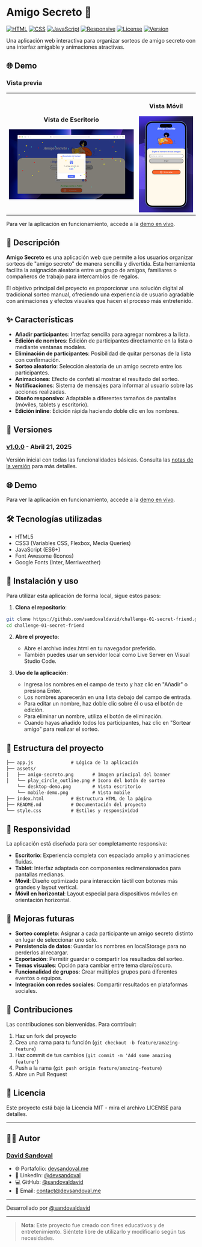 # Amigo Secreto 🎁

[![HTML](https://img.shields.io/badge/HTML-5-orange)](https://developer.mozilla.org/en-US/docs/Web/HTML)
[![CSS](https://img.shields.io/badge/CSS-3-blue)](https://developer.mozilla.org/en-US/docs/Web/CSS)
[![JavaScript](https://img.shields.io/badge/JavaScript-ES6-yellow)](https://developer.mozilla.org/en-US/docs/Web/JavaScript)
[![Responsive](https://img.shields.io/badge/Responsive-Yes-green)](https://developer.mozilla.org/en-US/docs/Learn/CSS/CSS_layout/Responsive_Design)
[![License](https://img.shields.io/badge/License-MIT-lightgrey)](https://opensource.org/licenses/MIT)
[![Version](https://img.shields.io/badge/Version-1.0.0-brightgreen)](https://github.com/sandovaldavid/challenge-01-secret-friend/releases/tag/v1.0.0)

Una aplicación web interactiva para organizar sorteos de amigo secreto con una interfaz amigable y
animaciones atractivas.

## 🌐 Demo

### Vista previa

<div align="center">
  <table>
    <tr>
      <td align="center">
        <h3>Vista de Escritorio</h3>
        <img src="assets/desktop-demo.png" alt="Vista de escritorio de la aplicación Amigo Secreto" width="600px">
      </td>
      <td align="center">
        <h3>Vista Móvil</h3>
        <img src="assets/mobile-demo.png" alt="Vista móvil de la aplicación Amigo Secreto" width="250px">
      </td>
    </tr>
  </table>
</div>

Para ver la aplicación en funcionamiento, accede a la
[demo en vivo](https://amigo-secreto.devsandoval.me).

## 📝 Descripción

**Amigo Secreto** es una aplicación web que permite a los usuarios organizar sorteos de "amigo
secreto" de manera sencilla y divertida. Esta herramienta facilita la asignación aleatoria entre un
grupo de amigos, familiares o compañeros de trabajo para intercambios de regalos.

El objetivo principal del proyecto es proporcionar una solución digital al tradicional sorteo
manual, ofreciendo una experiencia de usuario agradable con animaciones y efectos visuales que hacen
el proceso más entretenido.

## ✨ Características

-   **Añadir participantes**: Interfaz sencilla para agregar nombres a la lista.
-   **Edición de nombres**: Edición de participantes directamente en la lista o mediante ventanas
    modales.
-   **Eliminación de participantes**: Posibilidad de quitar personas de la lista con confirmación.
-   **Sorteo aleatorio**: Selección aleatoria de un amigo secreto entre los participantes.
-   **Animaciones**: Efecto de confeti al mostrar el resultado del sorteo.
-   **Notificaciones**: Sistema de mensajes para informar al usuario sobre las acciones realizadas.
-   **Diseño responsivo**: Adaptable a diferentes tamaños de pantallas (móviles, tablets y
    escritorio).
-   **Edición inline**: Edición rápida haciendo doble clic en los nombres.

## 🔄 Versiones

### [v1.0.0](https://github.com/sandovaldavid/challenge-01-secret-friend/releases/tag/v1.0.0) - Abril 21, 2025

Versión inicial con todas las funcionalidades básicas. Consulta las
[notas de la versión](./release-v1.0.0.md) para más detalles.

## 🌐 Demo

Para ver la aplicación en funcionamiento, accede a la
[demo en vivo](https://amigo-secreto.devsandoval.me).

## 🛠️ Tecnologías utilizadas

-   HTML5
-   CSS3 (Variables CSS, Flexbox, Media Queries)
-   JavaScript (ES6+)
-   Font Awesome (Iconos)
-   Google Fonts (Inter, Merriweather)

## 🚀 Instalación y uso

Para utilizar esta aplicación de forma local, sigue estos pasos:

1. **Clona el repositorio**:

```bash
git clone https://github.com/sandovaldavid/challenge-01-secret-friend.git
cd challenge-01-secret-friend
```

2. **Abre el proyecto**:

    - Abre el archivo index.html en tu navegador preferido.
    - También puedes usar un servidor local como Live Server en Visual Studio Code.

3. **Uso de la aplicación**:
    - Ingresa los nombres en el campo de texto y haz clic en "Añadir" o presiona Enter.
    - Los nombres aparecerán en una lista debajo del campo de entrada.
    - Para editar un nombre, haz doble clic sobre él o usa el botón de edición.
    - Para eliminar un nombre, utiliza el botón de eliminación.
    - Cuando hayas añadido todos los participantes, haz clic en "Sortear amigo" para realizar el
      sorteo.

## 📂 Estructura del proyecto

```
├── app.js              # Lógica de la aplicación
├── assets/
│   ├── amigo-secreto.png       # Imagen principal del banner
│   └── play_circle_outline.png # Icono del botón de sorteo
    └── desktop-demo.png        # Vista escritorio
    └── mobile-demo.png         # Vista mobile
├── index.html          # Estructura HTML de la página
├── README.md           # Documentación del proyecto
└── style.css           # Estilos y responsividad
```

## 📱 Responsividad

La aplicación está diseñada para ser completamente responsiva:

-   **Escritorio**: Experiencia completa con espaciado amplio y animaciones fluidas.
-   **Tablet**: Interfaz adaptada con componentes redimensionados para pantallas medianas.
-   **Móvil**: Diseño optimizado para interacción táctil con botones más grandes y layout vertical.
-   **Móvil en horizontal**: Layout especial para dispositivos móviles en orientación horizontal.

## 🔮 Mejoras futuras

-   **Sorteo completo**: Asignar a cada participante un amigo secreto distinto en lugar de
    seleccionar uno solo.
-   **Persistencia de datos**: Guardar los nombres en localStorage para no perderlos al recargar.
-   **Exportación**: Permitir guardar o compartir los resultados del sorteo.
-   **Temas visuales**: Opción para cambiar entre tema claro/oscuro.
-   **Funcionalidad de grupos**: Crear múltiples grupos para diferentes eventos o equipos.
-   **Integración con redes sociales**: Compartir resultados en plataformas sociales.

## 🤝 Contribuciones

Las contribuciones son bienvenidas. Para contribuir:

1. Haz un fork del proyecto
2. Crea una rama para tu función (`git checkout -b feature/amazing-feature`)
3. Haz commit de tus cambios (`git commit -m 'Add some amazing feature'`)
4. Push a la rama (`git push origin feature/amazing-feature`)
5. Abre un Pull Request

## 📄 Licencia

Este proyecto está bajo la Licencia MIT - mira el archivo LICENSE para detalles.

---

## 👨‍💻 Autor

### [David Sandoval](https://github.com/sandovaldavid)

-   🌐 Portafolio: [devsandoval.me](https://devsandoval.me)
-   💼 LinkedIn: [@devsandoval](https://linkedin.com/in/devsandoval)
-   💻 GitHub: [@sandovaldavid](https://github.com/sandovaldavid)
-   📧 Email: [contact@devsandoval.me](mailto:contact@devsandoval.me)

---

Desarrollado por [@sandovaldavid](https://github.com/sandovaldavid)

---

> **Nota**: Este proyecto fue creado con fines educativos y de entretenimiento. Siéntete libre de
> utilizarlo y modificarlo según tus necesidades.
